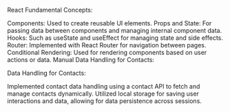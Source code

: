React Fundamental Concepts:

Components: Used to create reusable UI elements. Props and State: For passing
data between components and managing internal component data. Hooks: Such as
useState and useEffect for managing state and side effects. Router: Implemented
with React Router for navigation between pages. Conditional Rendering: Used for
rendering components based on user actions or data. Manual Data Handling for
Contacts:

Data Handling for Contacts:

Implemented contact data handling using a contact API to fetch and manage
contacts dynamically. Utilized local storage for saving user interactions and
data, allowing for data persistence across sessions.
